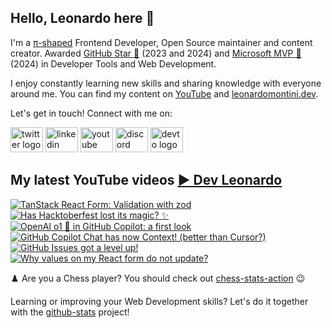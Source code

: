 ## Hello, Leonardo here 👋

I'm a [π-shaped](https://youtu.be/Dje_jaiMnYg) Frontend Developer, Open Source maintainer and content creator. Awarded [GitHub Star 🌟](https://stars.github.com/profiles/Balastrong/) (2023 and 2024) and [Microsoft MVP 🔷](https://mvp.microsoft.com/en-US/mvp/profile/51d820c5-949f-4961-aec5-09e34035cb24) (2024) in Developer Tools and Web Development.

I enjoy constantly learning new skills and sharing knowledge with everyone around me. You can find my content on [YouTube](https://www.youtube.com/c/DevLeonardo?sub_confirmation=1) and [leonardomontini.dev](https://leonardomontini.dev).

Let's get in touch! Connect with me on:

<div align="left">
  <a href="https://twitter.com/Balastrong" target="_blank"><img src="https://raw.githubusercontent.com/maurodesouza/profile-readme-generator/master/src/assets/icons/social/twitter/default.svg" width="52" height="40" alt="twitter logo" /></a>
  <a href="https://www.linkedin.com/in/leonardo-montini/" target="_blank"><img src="https://raw.githubusercontent.com/maurodesouza/profile-readme-generator/master/src/assets/icons/social/linkedin/default.svg" width="52" height="40" alt="linkedin logo" /></a>
  <a href="https://www.youtube.com/c/DevLeonardo?sub_confirmation=1" target="_blank"><img src="https://raw.githubusercontent.com/maurodesouza/profile-readme-generator/master/src/assets/icons/social/youtube/default.svg" width="52" height="40" alt="youtube logo" /></a>
  <a href="https://discord.gg/bqwyEa6We6" target="_blank"><img src="https://raw.githubusercontent.com/maurodesouza/profile-readme-generator/master/src/assets/icons/social/discord/default.svg" width="52" height="40" alt="discord logo" /></a>
  <a href="https://dev.to/balastrong" target="_blank"><img src="https://raw.githubusercontent.com/maurodesouza/profile-readme-generator/master/src/assets/icons/social/devto/default.svg" width="52" height="40" alt="devto logo" /></a>
</div>

## My latest YouTube videos [▶️ Dev Leonardo](https://www.youtube.com/@DevLeonardo?sub_confirmation=1)

<!-- BEGIN YOUTUBE-CARDS -->
[![TanStack React Form: Validation with zod](https://ytcards.demolab.com/?id=HSboMHfPuZA&title=TanStack+React+Form%3A+Validation+with+zod&lang=en&timestamp=1727866816&background_color=%230d1117&title_color=%23ffffff&stats_color=%23dedede&max_title_lines=1&width=250&border_radius=5&duration=389 "TanStack React Form: Validation with zod")](https://www.youtube.com/watch?v=HSboMHfPuZA)
[![Has Hacktoberfest lost its magic? ✨](https://ytcards.demolab.com/?id=wx_-yFIK-Os&title=Has+Hacktoberfest+lost+its+magic%3F+%E2%9C%A8&lang=en&timestamp=1727170229&background_color=%230d1117&title_color=%23ffffff&stats_color=%23dedede&max_title_lines=1&width=250&border_radius=5&duration=531 "Has Hacktoberfest lost its magic? ✨")](https://www.youtube.com/watch?v=wx_-yFIK-Os)
[![OpenAI o1 🍓 in GitHub Copilot: a first look](https://ytcards.demolab.com/?id=LTNtYEyy62I&title=OpenAI+o1+%F0%9F%8D%93+in+GitHub+Copilot%3A+a+first+look&lang=en&timestamp=1727108089&background_color=%230d1117&title_color=%23ffffff&stats_color=%23dedede&max_title_lines=1&width=250&border_radius=5&duration=319 "OpenAI o1 🍓 in GitHub Copilot: a first look")](https://www.youtube.com/watch?v=LTNtYEyy62I)
[![GitHub Copilot Chat has now Context! (better than Cursor?)](https://ytcards.demolab.com/?id=y_dfDUuaQD4&title=GitHub+Copilot+Chat+has+now+Context%21+%28better+than+Cursor%3F%29&lang=en&timestamp=1726556255&background_color=%230d1117&title_color=%23ffffff&stats_color=%23dedede&max_title_lines=1&width=250&border_radius=5&duration=481 "GitHub Copilot Chat has now Context! (better than Cursor?)")](https://www.youtube.com/watch?v=y_dfDUuaQD4)
[![GitHub Issues got a level up!](https://ytcards.demolab.com/?id=CaIxDpLflnI&title=GitHub+Issues+got+a+level+up%21&lang=en&timestamp=1725447623&background_color=%230d1117&title_color=%23ffffff&stats_color=%23dedede&max_title_lines=1&width=250&border_radius=5&duration=357 "GitHub Issues got a level up!")](https://www.youtube.com/watch?v=CaIxDpLflnI)
[![Why values on my React form do not update?](https://ytcards.demolab.com/?id=UXRZvNCnE-s&title=Why+values+on+my+React+form+do+not+update%3F&lang=en&timestamp=1724756433&background_color=%230d1117&title_color=%23ffffff&stats_color=%23dedede&max_title_lines=1&width=250&border_radius=5&duration=266 "Why values on my React form do not update?")](https://www.youtube.com/watch?v=UXRZvNCnE-s)
<!-- END YOUTUBE-CARDS -->

♟️ Are you a Chess player? You should check out [chess-stats-action](https://github.com/Balastrong/chess-stats-action) 😉

Learning or improving your Web Development skills? Let's do it together with the [github-stats](https://github.com/Balastrong/github-stats) project!
